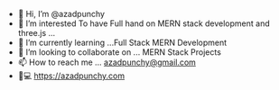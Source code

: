 - 👋 Hi, I’m @azadpunchy
- 👀 I’m interested To have Full hand on MERN stack development and three.js ... 
- 🌱 I’m currently learning ...Full Stack MERN Development
- 💞️ I’m looking to collaborate on ... MERN Stack Projects
- 📫 How to reach me ... azadpunchy@gmail.com
- 🔗💻 https://azadpunchy.com

<!---
azadpunchy/azadpunchy is a ✨ special ✨ repository because its `README.md` (this file) appears on your GitHub profile.
You can click the Preview link to take a look at your changes.
--->
